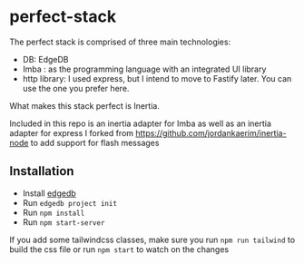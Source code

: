 # perfect-stack
The perfect stack is comprised of three main technologies:
- DB: EdgeDB
- Imba : as the programming language with an integrated UI library
- http library: I used express, but I intend to move to Fastify later. You can use the one you prefer here.

What makes this stack perfect is Inertia. 

Included in this repo is an inertia adapter for Imba as well as an inertia adapter for express I forked from https://github.com/jordankaerim/inertia-node to add support for flash messages
## Installation
- Install [edgedb](https://www.edgedb.com/docs/quickstart)
- Run `edgedb project init`
- Run `npm install`
- Run `npm start-server` 

If you add some tailwindcss classes, make sure you run `npm run tailwind` to build the css file or run `npm start` to watch on the changes